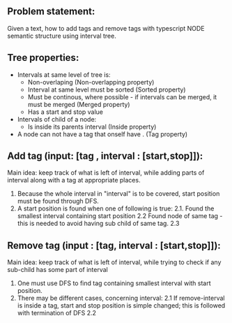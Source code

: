 Problem statement:
------------------

Given a text, how to add tags and remove tags with typescript NODE semantic structure using interval tree.

Tree properties:
-----------

 - Intervals at same level of tree is:
     - Non-overlaping                                                                    (Non-overlapping property)
     - Interval at same level must be sorted                                             (Sorted property)
     - Must be continous, where possible - if intervals can be merged, it must be merged (Merged property)
     - Has a start and stop value              
 - Intervals of child of a node:               
     - Is inside its parents interval                                                    (Inside property)
 - A node can not have a tag that onself have                                          . (Tag property)


Add tag (input: [tag , interval : [start,stop]]):
---------

Main idea: keep track of what is left of interval, while adding parts of interval along with a tag at 
           appropriate places.

1. Because the whole interval in "interval" is to be covered, start position must be found through DFS.
2. A start position is found when one of following is true:
  2.1. Found the smallest interval containing start position
  2.2 Found node of same tag - this is needed to avoid having sub child of same tag.
  2.3 


Remove tag (input : [tag, interval : [start,stop]]):
--------------


Main idea: keep track of what is left of interval, while trying to check if any sub-child has some part of interval 

1. One must use DFS to find tag containing smallest interval with start position.
2. There may be different cases, concerning interval:
     2.1 If remove-interval is inside a tag, start and stop position is simple changed; this is followed with termination of DFS
     2.2 

